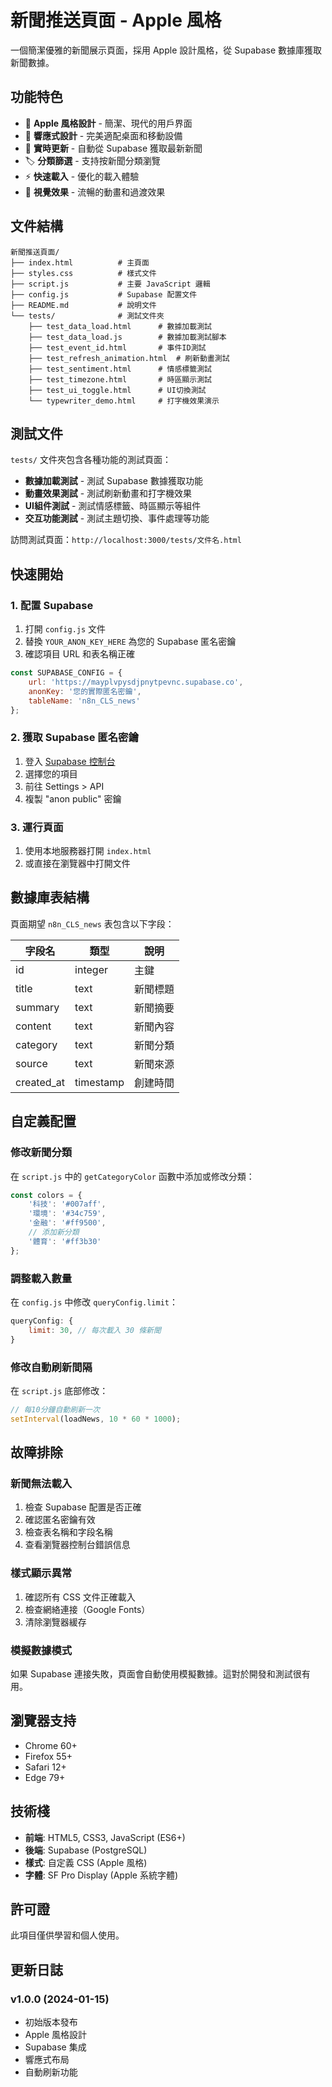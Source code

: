 # 新聞推送頁面 - Apple 風格

一個簡潔優雅的新聞展示頁面，採用 Apple 設計風格，從 Supabase 數據庫獲取新聞數據。

## 功能特色

- 🍎 **Apple 風格設計** - 簡潔、現代的用戶界面
- 📱 **響應式設計** - 完美適配桌面和移動設備
- 🔄 **實時更新** - 自動從 Supabase 獲取最新新聞
- 🏷️ **分類篩選** - 支持按新聞分類瀏覽
- ⚡ **快速載入** - 優化的載入體驗
- 🎨 **視覺效果** - 流暢的動畫和過渡效果

## 文件結構

```
新聞推送頁面/
├── index.html          # 主頁面
├── styles.css          # 樣式文件
├── script.js           # 主要 JavaScript 邏輯
├── config.js           # Supabase 配置文件
├── README.md           # 說明文件
└── tests/              # 測試文件夾
    ├── test_data_load.html      # 數據加載測試
    ├── test_data_load.js        # 數據加載測試腳本
    ├── test_event_id.html       # 事件ID測試
    ├── test_refresh_animation.html  # 刷新動畫測試
    ├── test_sentiment.html      # 情感標籤測試
    ├── test_timezone.html       # 時區顯示測試
    ├── test_ui_toggle.html      # UI切換測試
    └── typewriter_demo.html     # 打字機效果演示
```

## 測試文件

`tests/` 文件夾包含各種功能的測試頁面：
- **數據加載測試** - 測試 Supabase 數據獲取功能
- **動畫效果測試** - 測試刷新動畫和打字機效果
- **UI組件測試** - 測試情感標籤、時區顯示等組件
- **交互功能測試** - 測試主題切換、事件處理等功能

訪問測試頁面：`http://localhost:3000/tests/文件名.html`

## 快速開始

### 1. 配置 Supabase

1. 打開 `config.js` 文件
2. 替換 `YOUR_ANON_KEY_HERE` 為您的 Supabase 匿名密鑰
3. 確認項目 URL 和表名稱正確

```javascript
const SUPABASE_CONFIG = {
    url: 'https://mayplvpysdjpnytpevnc.supabase.co',
    anonKey: '您的實際匿名密鑰',
    tableName: 'n8n_CLS_news'
};
```

### 2. 獲取 Supabase 匿名密鑰

1. 登入 [Supabase 控制台](https://supabase.com/dashboard)
2. 選擇您的項目
3. 前往 Settings > API
4. 複製 "anon public" 密鑰

### 3. 運行頁面

1. 使用本地服務器打開 `index.html`
2. 或直接在瀏覽器中打開文件

## 數據庫表結構

頁面期望 `n8n_CLS_news` 表包含以下字段：

| 字段名 | 類型 | 說明 |
|--------|------|------|
| id | integer | 主鍵 |
| title | text | 新聞標題 |
| summary | text | 新聞摘要 |
| content | text | 新聞內容 |
| category | text | 新聞分類 |
| source | text | 新聞來源 |
| created_at | timestamp | 創建時間 |

## 自定義配置

### 修改新聞分類

在 `script.js` 中的 `getCategoryColor` 函數中添加或修改分類：

```javascript
const colors = {
    '科技': '#007aff',
    '環境': '#34c759',
    '金融': '#ff9500',
    // 添加新分類
    '體育': '#ff3b30'
};
```

### 調整載入數量

在 `config.js` 中修改 `queryConfig.limit`：

```javascript
queryConfig: {
    limit: 30, // 每次載入 30 條新聞
}
```

### 修改自動刷新間隔

在 `script.js` 底部修改：

```javascript
// 每10分鐘自動刷新一次
setInterval(loadNews, 10 * 60 * 1000);
```

## 故障排除

### 新聞無法載入

1. 檢查 Supabase 配置是否正確
2. 確認匿名密鑰有效
3. 檢查表名稱和字段名稱
4. 查看瀏覽器控制台錯誤信息

### 樣式顯示異常

1. 確認所有 CSS 文件正確載入
2. 檢查網絡連接（Google Fonts）
3. 清除瀏覽器緩存

### 模擬數據模式

如果 Supabase 連接失敗，頁面會自動使用模擬數據。這對於開發和測試很有用。

## 瀏覽器支持

- Chrome 60+
- Firefox 55+
- Safari 12+
- Edge 79+

## 技術棧

- **前端**: HTML5, CSS3, JavaScript (ES6+)
- **後端**: Supabase (PostgreSQL)
- **樣式**: 自定義 CSS (Apple 風格)
- **字體**: SF Pro Display (Apple 系統字體)

## 許可證

此項目僅供學習和個人使用。

## 更新日誌

### v1.0.0 (2024-01-15)
- 初始版本發布
- Apple 風格設計
- Supabase 集成
- 響應式布局
- 自動刷新功能